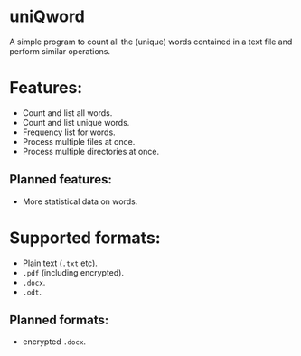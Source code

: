# uniQword
A simple program to count all the (unique) words contained in a text file and perform similar operations.

# Features:
- Count and list all words.
- Count and list unique words.
- Frequency list for words.
- Process multiple files at once.
- Process multiple directories at once.

## Planned features:
- More statistical data on words.

# Supported formats:
- Plain text (`.txt` etc).
- `.pdf` (including encrypted).
- `.docx`.
- `.odt`.

## Planned formats:
- encrypted `.docx`.
